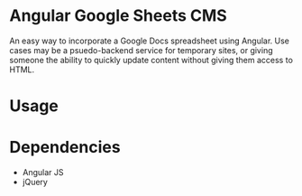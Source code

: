 # Angular Google Sheets CMS

An easy way to incorporate a Google Docs spreadsheet using Angular. Use cases may be a psuedo-backend service for temporary sites, or giving someone the ability to quickly update content without giving them access to HTML.

# Usage

# Dependencies
- Angular JS
- jQuery
